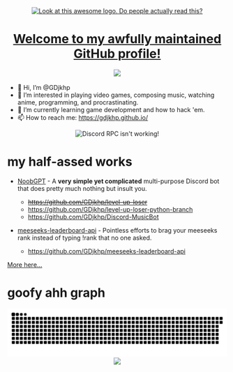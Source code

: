 <div align="center">
  <a href="http://gdjkhp.github.io/">
  <img src="https://gdjkhp.github.io/img/logo%20cropped.png" title="Look at this awesome logo. Do people actually read this?">
  <h1>Welcome to my awfully maintained GitHub profile!</h1>
  <img src="https://count.getloli.com/get/@:GDjkhp?theme=rule34">
  </a>
</div>

- 👋 Hi, I’m @GDjkhp
- 👀 I’m interested in playing video games, composing music, watching anime, programming, and procrastinating.
- 🌱 I’m currently learning game development and how to hack 'em.
- 📫 How to reach me: https://gdjkhp.github.io/

<div align="center">
  <img src="https://lanyard.cnrad.dev/api/729554186777133088?bg=000000" alt="Discord RPC isn't working!" title="Click here to visit my Discord Profile!"> </img>
</div>

# my half-assed works

- [NoobGPT](https://gdjkhp.github.io/NoobGPT/) - A **very simple yet complicated** multi-purpose Discord bot that does pretty much nothing but insult you.
  - ~~<https://github.com/GDjkhp/level-up-loser>~~
  - <https://github.com/GDjkhp/level-up-loser-python-branch>
  - <https://github.com/GDjkhp/Discord-MusicBot>

- [meeseeks-leaderboard-api](https://gdjkhp.github.io/meeseeks-leaderboard-api/) - Pointless efforts to brag your meeseeks rank instead of typing !rank that no one asked. 
  - <https://github.com/GDjkhp/meeseeks-leaderboard-api>

[More here…](https://github.com/GDjkhp?tab=repositories)

# goofy ahh graph
<div align="center">
  <img src="https://raw.githubusercontent.com/GDjkhp/GDjkhp/output/github-contribution-grid-snake-dark.svg">
  <img src="https://ssr-contributions-svg.vercel.app/_/GDjkhp?chart=3dbar&gap=0.6&scale=2&animation=wave&animation_duration=1&animation_delay=0.05&animation_amplitude=20&animation_frequency=0.5&animation_wave_center=0_0&weeks=50&theme=green&dark=true&format=svg">
</div>

<!---
GDjkhp/GDjkhp is a ✨ special ✨ repository because its `README.md` (this file) appears on your GitHub profile.
You can click the Preview link to take a look at your changes.
--->
